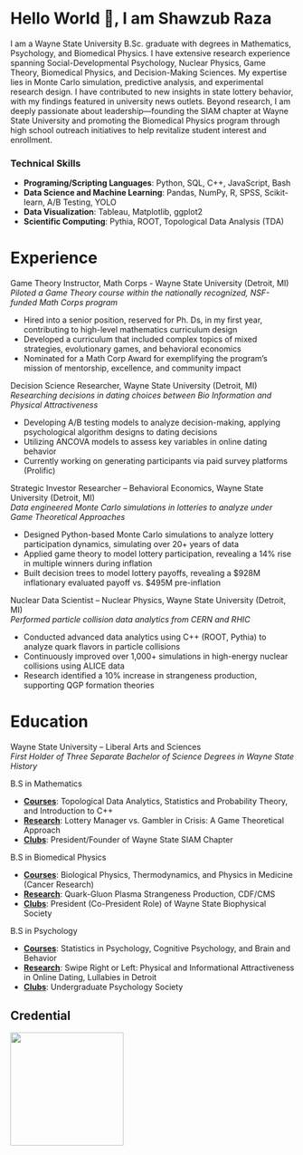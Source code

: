 # Hello World 👋,  I am Shawzub Raza

I am a Wayne State University B.Sc. graduate with degrees in Mathematics, Psychology, and Biomedical Physics. I have extensive research experience spanning Social-Developmental Psychology, Nuclear Physics, Game Theory, Biomedical Physics, and Decision-Making Sciences. My expertise lies in Monte Carlo simulation, predictive analysis, and experimental research design. I have contributed to new insights in state lottery behavior, with my findings featured in university news outlets. Beyond research, I am deeply passionate about leadership—founding the SIAM chapter at Wayne State University and promoting the Biomedical Physics program through high school outreach initiatives to help revitalize student interest and enrollment.

### Technical Skills
- **Programing/Scripting Languages**: Python, SQL, C++, JavaScript, Bash 
- **Data Science and Machine Learning**: Pandas, NumPy, R, SPSS, Scikit-learn, A/B Testing, YOLO
- **Data Visualization**: Tableau, Matplotlib, ggplot2
- **Scientific Computing**: Pythia, ROOT, Topological Data Analysis (TDA) 


# Experience 
Game Theory Instructor, Math Corps - Wayne State University (Detroit, MI)                            
_Piloted a Game Theory course within the nationally recognized, NSF-funded Math Corps program_
- Hired into a senior position, reserved for Ph. Ds, in my first year, contributing to high-level mathematics curriculum design
- Developed a curriculum that included complex topics of mixed strategies, evolutionary games, and behavioral economics
- Nominated for a Math Corp Award for exemplifying the program’s mission of mentorship, excellence, and community impact

Decision Science Researcher, Wayne State University (Detroit, MI)                                                                            
_Researching decisions in dating choices between Bio Information and Physical Attractiveness_
- Developing A/B testing models to analyze decision-making, applying psychological algorithm designs to dating decisions
- Utilizing ANCOVA models to assess key variables in online dating behavior
- Currently working on generating participants via paid survey platforms (Prolific)

Strategic Investor Researcher – Behavioral Economics, Wayne State University (Detroit, MI)                       
_Data engineered Monte Carlo simulations in lotteries to analyze under Game Theoretical Approaches_
- Designed Python-based Monte Carlo simulations to analyze lottery participation dynamics, simulating over 20+ years of data
- Applied game theory to model lottery participation, revealing a 14% rise in multiple winners during inflation
- Built decision trees to model lottery payoffs, revealing a $928M inflationary evaluated payoff vs. $495M pre-inflation

Nuclear Data Scientist – Nuclear Physics, Wayne State University (Detroit, MI)                                                     
_Performed particle collision data analytics from CERN and RHIC_
- Conducted advanced data analytics using C++ (ROOT, Pythia) to analyze quark flavors in particle collisions
- Continuously improved over 1,000+ simulations in high-energy nuclear collisions using ALICE data
- Research identified a 10% increase in strangeness production, supporting QGP formation theories







# Education
Wayne State University – Liberal Arts and Sciences   	                                                                                                           
_First Holder of Three Separate Bachelor of Science Degrees in Wayne State History_                                                                         

B.S in Mathematics							         	                                                            
- <ins>**Courses**</ins>: Topological Data Analytics, Statistics and Probability Theory, and Introduction to C++
- <ins>**Research**</ins>: Lottery Manager vs. Gambler in Crisis: A Game Theoretical Approach
- <ins>**Clubs**</ins>: President/Founder of Wayne State SIAM Chapter

B.S in Biomedical Physics									 
- <ins>**Courses**</ins>: Biological Physics, Thermodynamics, and Physics in Medicine (Cancer Research)
- <ins>**Research**</ins>: Quark-Gluon Plasma Strangeness Production, CDF/CMS
- <ins>**Clubs**</ins>: President (Co-President Role) of Wayne State Biophysical Society

B.S in Psychology									 
- <ins>**Courses**</ins>: Statistics in Psychology, Cognitive Psychology, and Brain and Behavior
- <ins>**Research**</ins>: Swipe Right or Left: Physical and Informational Attractiveness in Online Dating, Lullabies in Detroit
- <ins>**Clubs**</ins>: Undergraduate Psychology Society

## Credential
<img src="https://github.com/user-attachments/assets/0ced8d5c-47c6-463d-9e12-019cf7e07618" width="200">
